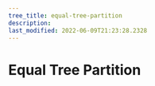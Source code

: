 ```yaml
---
tree_title: equal-tree-partition
description: 
last_modified: 2022-06-09T21:23:28.2328
---
```


# Equal Tree Partition

